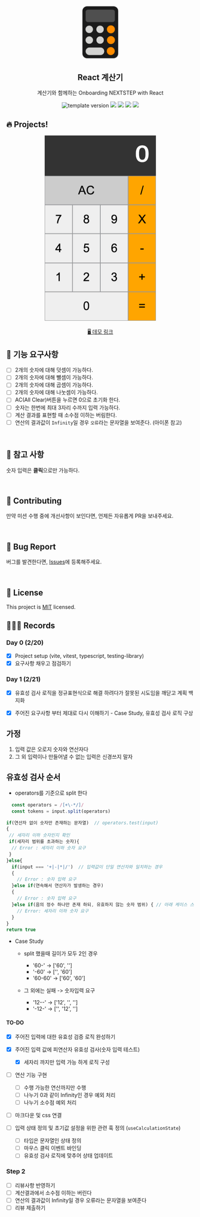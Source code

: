 <br/>
<br/>

<p align="middle" >
  <img width="100px;" src="public/images/calculator_icon.png"/>
</p>
<h2 align="middle">React 계산기</h2>
<p align="middle">계산기와 함께하는 Onboarding NEXTSTEP with React</p>
<p align="middle">
  <img src="https://img.shields.io/badge/version-1.0.0-blue?style=flat-square" alt="template version"/>
  <img src="https://img.shields.io/badge/language-html-red.svg?style=flat-square"/>
  <img src="https://img.shields.io/badge/language-css-blue.svg?style=flat-square"/>
  <img src="https://img.shields.io/badge/language-js-yellow.svg?style=flat-square"/>
  <img src="https://img.shields.io/badge/license-MIT-brightgreen.svg?style=flat-square"/>
</p>

## 🔥 Projects!

<p align="middle">
  <img width="300" src="public/images/calculator_ui.png">
</p>

<p align="middle">
  <a href="https://next-step.github.io/js-calculator/">🖥️ 데모 링크</a>
</p>

## 🎯 기능 요구사항

- [ ] 2개의 숫자에 대해 덧셈이 가능하다.
- [ ] 2개의 숫자에 대해 뺄셈이 가능하다.
- [ ] 2개의 숫자에 대해 곱셈이 가능하다.
- [ ] 2개의 숫자에 대해 나눗셈이 가능하다.
- [ ] AC(All Clear)버튼을 누르면 0으로 초기화 한다.
- [ ] 숫자는 한번에 최대 3자리 수까지 입력 가능하다.
- [ ] 계산 결과를 표현할 때 소수점 이하는 버림한다.
- [ ] 연산의 결과값이 `Infinity`일 경우 `오류`라는 문자열을 보여준다. (아이폰 참고)

<br/>

## 📄 참고 사항

숫자 입력은 **클릭**으로만 가능하다.

<br/>

## 👏 Contributing

만약 미션 수행 중에 개선사항이 보인다면, 언제든 자유롭게 PR을 보내주세요.

<br/>

## 🐞 Bug Report

버그를 발견한다면, [Issues](https://github.com/next-step/react-calculator/issues)에 등록해주세요.

<br/>

## 📝 License

This project is [MIT](https://github.com/next-step/react-calculator/blob/master/LICENSE) licensed.

## 🏃🏻‍♂️ Records

### Day 0 (2/20)

- [x] Project setup (vite, vitest, typescript, testing-library)
- [x] 요구사항 채우고 점검하기

### Day 1 (2/21)

- [x] 유효성 검사 로직을 정규표현식으로 해결 하려다가 잘못된 시도임을 깨닫고 계획 백지화
- [x] 주어진 요구사항 부터 제대로 다시 이해하기 - Case Study, 유효성 검사 로직 구상


##  가정
 1. 입력 값은 오로지 숫자와 연산자다
 2. 그 외 입력이나 만들어낼 수 없는 입력은 신경쓰지 말자

## 유효성 검사 순서
- operators를 기준으로 split 한다
```js
  const operators = /[+\-*/]/
  const tokens = input.split(operators)
```

```js
if(연산자 없이 숫자만 존재하는 문자열)  // operators.test(input)
{
 // 세자리 이하 숫자인지 확인
 if(세자리 범위를 초과하는 숫자){
  // Error : 세자리 이하 숫자 요구
 }
}else{
  if(input === '+|-|*|/')  // 입력값이 단일 연산자와 일치하는 경우
  {
    // Error : 숫자 입력 요구
  }else if(연속해서 연산자가 발생하는 경우)
  {
    // Error : 숫자 입력 요구
  }else if(음의 정수 하나만 존재 하되, 유효하지 않는 숫자 범위) { // 아래 케이스 스터디 참고
    // Error: 세자리 이하 숫자 요구
  }
}
return true
```

- Case Study
  - split 했을때 길이가 모두 2인 경우
    - '60-' -> ['60', '']
    - '-60' -> ['', '60']
    - '60-60' -> ['60', '60']

  - 그 외에는 실패 -> 숫자입력 요구
    - '12--' -> ['12', '', '']
    - '-12-' -> ['', '12', '']


#### TO-DO

- [x] 주어진 입력에 대한 유효성 검증 로직 완성하기

- [x] 주어진 입력 값에 피연산자 유효성 검사(숫자 입력 테스트)
  - [x] 세자리 까지만 입력 가능 하게 로직 구성

- [ ] 연산 기능 구현
  - [ ] 수행 가능한 연산까지만 수행
  - [ ] 나누기 0과 같이 Infinity인 경우 예외 처리
  - [ ] 나누기 소수점 예외 처리

- [ ] 마크다운 및 css 연결

- [ ] 입력 상태 정의 및 초기값 설정을 위한 관련 훅 정의 (`useCalculationState`)
  - [ ] 타입은 문자열인 상태 정의
  - [ ] 마우스 클릭 이벤트 바인딩
  - [ ] 유효성 검사 로직에 맞추어 상태 업데이트

### Step 2

- [ ] 리뷰사항 반영하기
- [ ] 계산결과에서 소수점 이하는 버린다
- [ ] 연산의 결과값이 Infinity일 경우 오류라는 문자열을 보여준다
- [ ] 리뷰 제출하기
